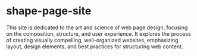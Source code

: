 # shape-page-site
This site is dedicated to the art and science of web page design, focusing on the composition, structure, and user experience. It explores the process of creating visually compelling, well-organized websites, emphasizing layout, design elements, and best practices for structuring web content.
